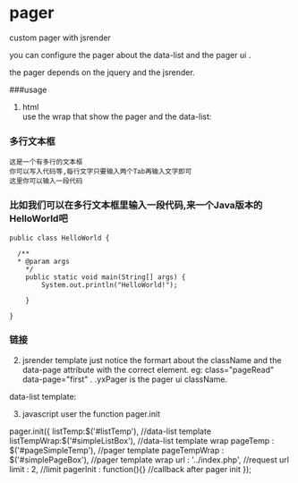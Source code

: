 pager
=====

custom pager with jsrender

you can configure the pager about the data-list  and the pager ui . 

the pager depends on the jquery  and the jsrender.

###usage
1. html  
use the wrap that show the pager and the data-list:
    <ul id="simpleListBox"></ul>
    <div id="simplePageBox"></div>
### 多行文本框  
    这是一个有多行的文本框
    你可以写入代码等,每行文字只要输入两个Tab再输入文字即可
    这里你可以输入一段代码

### 比如我们可以在多行文本框里输入一段代码,来一个Java版本的HelloWorld吧
    public class HelloWorld {

      /**
      * @param args
	    */
	    public static void main(String[] args) {
		    System.out.println("HelloWorld!");

	    }

    }
### 链接

2. jsrender template
just notice the formart about the className and the data-page attribute with the correct element.
eg: class="pageRead"  data-page="first" .
.yxPager is the pager ui className.

<script id="pageSimpleTemp" type="text/x-jsrender">
  <div class="yxPager">
   {{if curPage == 1}}
            <span class="pageRead">首页</span>
            <span class="pageRead">上一页</span>
    {{else}}
            <a href="javascript:;" data-page="first">首页</a>
            <a href="javascript:;" data-page="prev">上一页</a>
    {{/if}}
    {{if curPage == totalPage}}
     <span class="pageRead">下一页</span>
     <span class="pageRead">末页</span>
     {{else}}
    <a href="javascript:;" data-page="next">下一页</a>
    <a href="javascript:;" data-page="last">末页</a>
    {{/if}}
  <span class="infoBox">共{{>totalPage}}页，当前第{{>curPage}}页，到第<input type="text" class="jumpPage" value="{{>curPage}}" />页</span>
  <a href="javascript:;" data-page="jump">确定</a>
  </div>
</script>

data-list template:

<script id="listTemp" type="text/x-jsrender">
   <li>时间：{{>DateTime}} amount：{{>Amount}}</li>
</script>

3. javascript 
user the function pager.init

pager.init({
    listTemp:$('#listTemp'),   //data-list template
    listTempWrap:$('#simpleListBox'),  //data-list template wrap
    pageTemp : $('#pageSimpleTemp'),   //pager template
    pageTempWrap : $('#simplePageBox'),  //pager template wrap
    url : '../index.php',     //request url
    limit : 2,              //limit
    pagerInit : function(){}   //callback after pager init
});


